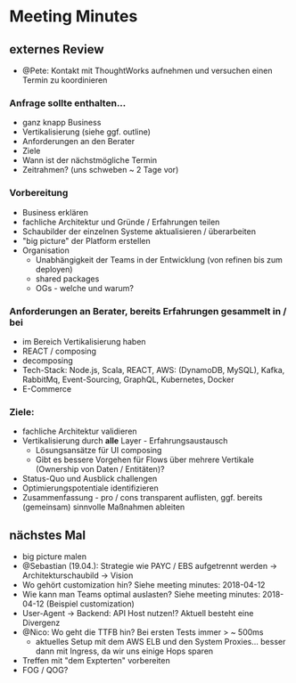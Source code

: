 # Meeting Minutes

## externes Review

- @Pete: Kontakt mit ThoughtWorks aufnehmen und versuchen einen Termin zu koordinieren

### Anfrage sollte enthalten...

- ganz knapp Business
- Vertikalisierung (siehe ggf. outline)
- Anforderungen an den Berater
- Ziele
- Wann ist der nächstmögliche Termin
- Zeitrahmen? (uns schweben ~ 2 Tage vor)

### Vorbereitung

- Business erklären
- fachliche Architektur und Gründe / Erfahrungen teilen
- Schaubilder der einzelnen Systeme aktualisieren / überarbeiten
- "big picture" der Platform erstellen
- Organisation 
	- Unabhängigkeit der Teams in der Entwicklung (von refinen bis zum deployen)
	- shared packages
	- OGs - welche und warum? 

### Anforderungen an Berater, bereits Erfahrungen gesammelt in / bei

- im Bereich Vertikalisierung haben
- REACT / composing
- decomposing
- Tech-Stack: Node.js, Scala, REACT, AWS: (DynamoDB, MySQL), Kafka, RabbitMq, Event-Sourcing, GraphQL, Kubernetes, Docker
- E-Commerce

### Ziele:

- fachliche Architektur validieren
- Vertikalisierung durch **alle** Layer - Erfahrungsaustausch
	- Lösungsansätze für UI composing
	- Gibt es bessere Vorgehen für Flows über mehrere Vertikale (Ownership von Daten / Entitäten)?
- Status-Quo und Ausblick challengen
- Optimierungspotentiale identifizieren
- Zusammenfassung - pro / cons transparent auflisten, ggf. bereits (gemeinsam) sinnvolle Maßnahmen ableiten

## nächstes Mal

- big picture malen
- @Sebastian (19.04.): Strategie wie PAYC / EBS aufgetrennt werden -> Architekturschaubild -> Vision
- Wo gehört customization hin? Siehe meeting minutes: 2018-04-12
- Wie kann man Teams optimal auslasten? Siehe meeting minutes: 2018-04-12 (Beispiel customization)
- User-Agent -> Backend: API Host nutzen!? Aktuell besteht eine Divergenz
- @Nico: Wo geht die TTFB hin? Bei ersten Tests immer > ~ 500ms
    - aktuelles Setup mit dem AWS ELB und den System Proxies... besser dann mit Ingress, da wir uns einige Hops sparen
- Treffen mit "dem Expterten" vorbereiten
- FOG / QOG?
